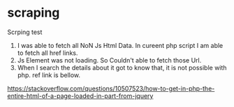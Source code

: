 # scraping
Scrping test

1. I was able to fetch all NoN Js Html Data. In cureent php script I am able to fetch all href links. 
2. Js Element was not loading. So Couldn't able to fetch those Url.
3. When I search the details about it got to know that, it is not possible with php. ref link is bellow.

https://stackoverflow.com/questions/10507523/how-to-get-in-php-the-entire-html-of-a-page-loaded-in-part-from-jquery
